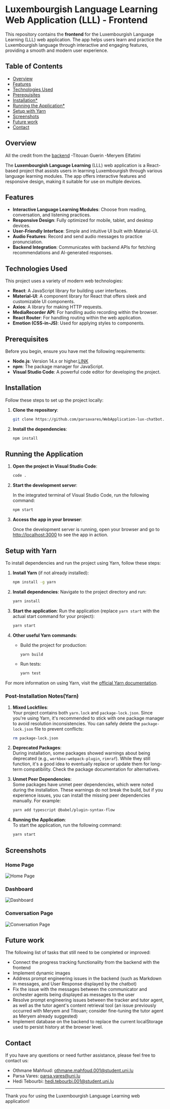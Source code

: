 # Luxembourgish Language Learning Web Application (LLL) - Frontend

This repository contains the **frontend** for the Luxembourgish Language Learning (LLL) web application. The app helps users learn and practice the Luxembourgish language through interactive and engaging features, providing a smooth and modern user experience.

## Table of Contents
- [Overview](#overview)
- [Features](#features)
- [Technologies Used](#technologies-used)
- [Prerequisites](#prerequisites)
- [Installation*](#installation)
- [Running the Application*](#running-the-application)
- [Setup with Yarn](#Setup-with-Yarn)
- [Screenshots](#screenshots)
- [Future work](#Future-work)
- [Contact](#contact)

## Overview

All the credit from the [backend](https://github.com/parsavares/WebApplication-lux-chatbot/tree/main/Backend)
-Titouan Guerin
-Meryem Elfatimi


The **Luxembourgish Language Learning** (LLL) web application is a React-based project that assists users in learning Luxembourgish through various language learning modules. The app offers interactive features and responsive design, making it suitable for use on multiple devices.

## Features

- **Interactive Language Learning Modules**: Choose from reading, conversation, and listening practices.
- **Responsive Design**: Fully optimized for mobile, tablet, and desktop devices.
- **User-Friendly Interface**: Simple and intuitive UI built with Material-UI.
- **Audio Features**: Record and send audio messages to practice pronunciation.
- **Backend Integration**: Communicates with backend APIs for fetching recommendations and AI-generated responses.

## Technologies Used

This project uses a variety of modern web technologies:

- **React**: A JavaScript library for building user interfaces.
- **Material-UI**: A component library for React that offers sleek and customizable UI components.
- **Axios**: A library for making HTTP requests.
- **MediaRecorder API**: For handling audio recording within the browser.
- **React Router**: For handling routing within the web application.
- **Emotion (CSS-in-JS)**: Used for applying styles to components.

## Prerequisites

Before you begin, ensure you have met the following requirements:
- **Node.js**: Version 14.x or higher.[LINK](https://nodejs.org/en)
- **npm**: The package manager for JavaScript.
- **Visual Studio Code**: A powerful code editor for developing the project.

## Installation

Follow these steps to set up the project locally:

1. **Clone the repository**:

    ```bash
    git clone https://github.com/parsavares/WebApplication-lux-chatbot.git
    ```

2. **Install the dependencies**:

    ```bash
    npm install
    ```




## Running the Application

1. **Open the project in Visual Studio Code**:

    ```bash
    code .
    ```

2. **Start the development server**:

    In the integrated terminal of Visual Studio Code, run the following command:

    ```bash
    npm start
    ```

3. **Access the app in your browser**:

    Once the development server is running, open your browser and go to [http://localhost:3000](http://localhost:3000) to see the app in action.


## Setup with Yarn

To install dependencies and run the project using Yarn, follow these steps:

1. **Install Yarn** (if not already installed):
   ```bash
   npm install -g yarn
   ```

2. **Install dependencies**:
   Navigate to the project directory and run:
   ```bash
   yarn install
   ```

3. **Start the application**:
   Run the application (replace `yarn start` with the actual start command for your project):
   ```bash
   yarn start
   ```

4. **Other useful Yarn commands**:
   - Build the project for production:
     ```bash
     yarn build
     ```
   - Run tests:
     ```bash
     yarn test
     ```

For more information on using Yarn, visit the [official Yarn documentation](https://yarnpkg.com/).



### Post-Installation Notes(Yarn)

1. **Mixed Lockfiles**:  
   Your project contains both `yarn.lock` and `package-lock.json`. Since you're using Yarn, it's recommended to stick with one package manager to avoid resolution inconsistencies. You can safely delete the `package-lock.json` file to prevent conflicts:
   ```bash
   rm package-lock.json
   ```

2. **Deprecated Packages**:  
   During installation, some packages showed warnings about being deprecated (e.g., `workbox-webpack-plugin`, `rimraf`). While they still function, it's a good idea to eventually replace or update them for long-term compatibility. Check the package documentation for alternatives.

3. **Unmet Peer Dependencies**:  
   Some packages have unmet peer dependencies, which were noted during the installation. These warnings do not break the build, but if you experience issues, you can install the missing peer dependencies manually. For example:
   ```bash
   yarn add typescript @babel/plugin-syntax-flow
   ```

4. **Running the Application**:  
   To start the application, run the following command:
   ```bash
   yarn start
   ```




## Screenshots

### Home Page
![Home Page](./home-page.png)

### Dashboard
![Dashboard](./dashboard.png)

### Conversation Page
![Conversation Page](./conversation-page.png)

## Future work

The following list of tasks that still need to be completed or improved:

- Connect the progress tracking functionality from the backend with the frontend
- Implement dynamic images
- Address prompt engineering issues in the backend (such as Markdown in messages, and User Response displayed by the chatbot)
- Fix the issue with the messages between the communicator and orchester agents being displayed as messages to the user
- Resolve prompt engineering issues between the tracker and tutor agent, as well as the tutor agent's content retrieval tool (an issue previously occurred with Meryem and Titouan; consider fine-tuning the tutor agent as Meryem already suggested)
- Implement database on the backend to replace the current localStorage used to persist history at the browser level.

## Contact

If you have any questions or need further assistance, please feel free to contact us:

- Othmane Mahfoud: [othmane.mahfoud.001@student.uni.lu](mailto:othmane.mahfoud.001@student.uni.lu)
- Parsa Vares: [parsa.vares@uni.lu](mailto:parsa.vares@uni.lu)
- Hedi Tebourbi: [hedi.tebourbi.001@student.uni.lu](mailto:hedi.tebourbi.001@student.uni.lu)

***

Thank you for using the Luxembourgish Language Learning web application!
